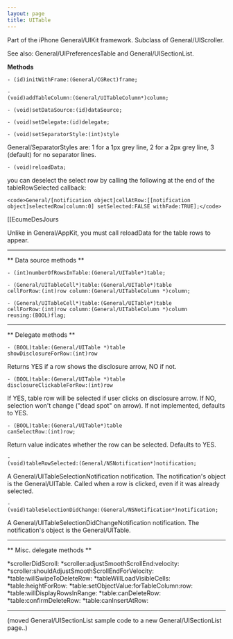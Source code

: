 ```yaml
---
layout: page
title: UITable
---
```




Part of the iPhone General/UIKit framework. Subclass of General/UIScroller.

See also: General/UIPreferencesTable and General/UISectionList.

**Methods**

<code>- (id)initWithFrame:(General/CGRect)frame;</code>

<code>- (void)addTableColumn:(General/UITableColumn*)column;</code>

<code>- (void)setDataSource:(id)dataSource;</code>

<code>- (void)setDelegate:(id)delegate;</code>

<code>- (void)setSeparatorStyle:(int)style</code>

General/SeparatorStyles are: 1 for a 1px grey line, 2 for a 2px grey line, 3 (default) for no separator lines.

<code>- (void)reloadData;</code>

you can deselect the select row by calling the following at the end of the tableRowSelected callback:

	<code>General/[notification object]cellAtRow:[[notification object]selectedRow]column:0] setSelected:FALSE withFade:TRUE];</code>

[[EcumeDesJours

Unlike in General/AppKit, you must call reloadData for the table rows to appear.

----

**
Data source methods
**

<code>- (int)numberOfRowsInTable:(General/UITable*)table;</code>

<code>- (General/UITableCell*)table:(General/UITable*)table cellForRow:(int)row column:(General/UITableColumn *)column;</code>

<code>- (General/UITableCell*)table:(General/UITable*)table cellForRow:(int)row column:(General/UITableColumn *)column reusing:(BOOL)flag;</code>

----

**
Delegate methods
**

<code>- (BOOL)table:(General/UITable *)table showDisclosureForRow:(int)row </code>

Returns YES if a row shows the disclosure arrow, NO if not.

<code>- (BOOL)table:(General/UITable *)table disclosureClickableForRow:(int)row </code>

If YES, table row will be selected if user clicks on disclosure arrow. If NO, selection won't change ("dead spot" on arrow). If not implemented, defaults to YES.

<code>- (BOOL)table:(General/UITable*)table canSelectRow:(int)row;</code>

Return value indicates whether the row can be selected. Defaults to YES.

<code>- (void)tableRowSelected:(General/NSNotification*)notification;</code>

A General/UITableSelectionNotification notification. The notification's object is the General/UITable. Called when a row is clicked, even if it was already selected.

<code>- (void)tableSelectionDidChange:(General/NSNotification*)notification;</code>

A General/UITableSelectionDidChangeNotification notification. The notification's object is the General/UITable.

----

**
Misc. delegate methods
**


*scrollerDidScroll:
*scroller:adjustSmoothScrollEnd:velocity:
*scroller:shouldAdjustSmoothScrollEndForVelocity:
*table:willSwipeToDeleteRow:
*tableWillLoadVisibleCells:
*table:heightForRow:
*table:setObjectValue:forTableColumn:row:
*table:willDisplayRowsInRange:
*table:canDeleteRow:
*table:confirmDeleteRow:
*table:canInsertAtRow:


----

(moved General/UISectionList sample code to a new General/UISectionList page..)
